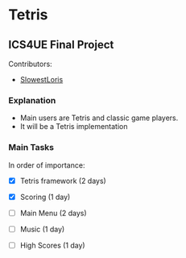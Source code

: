 # Tetris 
## ICS4UE Final Project
Contributors:

* [SlowestLoris](https://github.com/SlowestLoris)

### Explanation

* Main users are Tetris and classic game players.
* It will be a Tetris implementation

### Main Tasks

In order of importance:
- [x] Tetris framework (2 days)
- [x] Scoring (1 day)
- [ ] Main Menu (2 days)
- [ ] Music (1 day)
- [ ] High Scores (1 day)


